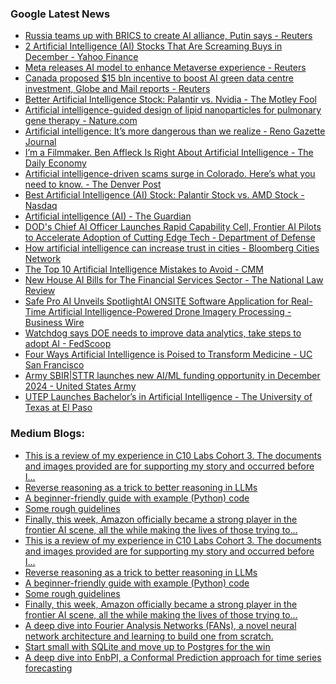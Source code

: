 ### Google Latest News
<!-- GOOGLE-NEWS-CONTENT:START -->

- [Russia teams up with BRICS to create AI alliance, Putin says - Reuters](https://news.google.com/rss/articles/CBMixgFBVV95cUxPeUVDZGNUb1dtWGNiSlVfQjZxaXNlTFRBLTdXLU5Way13NlhKNTNnYmVzRVNFZmNmS2E2U0tZTHlueGpSZExKc1hENTZGOE1HZ090b0dVSnlUTjRrajVyYW1MczVHUDZIMDFTOGdTSEdCQVJ2d3k1aElxYzJ6QlVseFpsMkNMYlJZcU41d0hKN3RmSFRPOWtzdWJtNTY5NDlhR3FzMjVyZGhUYTBQaHYwYXRkMmpLd1AzQ0E0VGNnQ0Q4WjlEVUE?oc=5)
- [2 Artificial Intelligence (AI) Stocks That Are Screaming Buys in December - Yahoo Finance](https://news.google.com/rss/articles/CBMiiAFBVV95cUxNT1M4a3hOZVhldnBVN0NSdFJ1VUE5VzdDbVd6LXp3ZGs2NFpDZTZ0SWVzR3NvM3VPdFVYLVl2blJ2bERQQS1TM2MzcUI5Q1BnQWN2WWRkeldSQkNnQU1WaVQzMDBBc3BRV3Q2UVdZWTRJSV9oTmNpVHVRVUhSaUQ4LWptWlFTQjhk?oc=5)
- [Meta releases AI model to enhance Metaverse experience - Reuters](https://news.google.com/rss/articles/CBMivwFBVV95cUxQRnJfTW5TVUVsR1VlUUo2b3JoYmp6U1Q3T1ozZFQtcTNyV3R0cGNreFFMR2ZXcm0xVmV2dDVSU09Mbi13TWl1Umo3UE1YVUhodWxzSDVhMk1HYVJrbnAzNjNsdE1ONzdLZktSN1IzZDdfUUZJeUJRaUtrLU5kVWl4cXF4T1EyZnVRdlpSWVRwV1FmVHdlUmtZQTBLU1p5OEtCRHNqd3UwdzFkQzVwaU9pUkpfWVZBVTNXdE9USnhtaw?oc=5)
- [Canada proposed $15 bln incentive to boost AI green data centre investment, Globe and Mail reports - Reuters](https://news.google.com/rss/articles/CBMi4AFBVV95cUxPQ0RUZ0pnRkUxTTFsWTFPYU52Mm9IUjJHTVNMQVpGMTRBdG9CNTFYR0lnZFBpUmZkUDdieENSNU5tWkhLY3NFd3hUT0ZEZVNPZUxvQlk5c2pfQTdZV3FobC03ZnVqU0J6ekpsdmtXSElvZW5iU2pTZFctVHRYSnVsdFBlYlh4ZnRxYThrY2NjSHBoSzVXQmdxbUt2V3JzUzE5RF93U093RnlGdWVxNmhHMFh5ZG90SWRGNTdrcHd5TEF3T1VKa1ZFa2ZnNzdiOEhoSlYzOEZwVWhHclRyS3doSw?oc=5)
- [Better Artificial Intelligence Stock: Palantir vs. Nvidia - The Motley Fool](https://news.google.com/rss/articles/CBMimAFBVV95cUxNYW5JMHg4ME16R0N2QzlzdEQxcUFSNlJLRk9nTXlaSW9RYzhxOUFZUnVLNzRGd3pqekRlajhycnNlSlRzUjdrTFV6VHgwRjU1TnBIbG9STjFMVklGZ0hPTWE0dV9Cb3M0bGRPY1VIM29ZeFowSHdxMFd2S2ZLS281cTFWSUplaFg4aVZJLXQyNU5ENjBqeF9WcA?oc=5)
- [Artificial intelligence-guided design of lipid nanoparticles for pulmonary gene therapy - Nature.com](https://news.google.com/rss/articles/CBMiX0FVX3lxTFBmZ29oTDhqU3ozcVhCZTBpdGpTS2o3UmVOWklTRGozRnJ5c2NIZm1EbHF4ZkdxT2Z6d1FwcTlyMmFkaHNDM2JhWUNTRnAydUNTdXZBRndUbzdFVk9la09z?oc=5)
- [Artificial intelligence: It’s more dangerous than we realize - Reno Gazette Journal](https://news.google.com/rss/articles/CBMitwFBVV95cUxQWDRTYVZsRXNxcXJJZFpyU2lXNzFzZ2s2TElPNWxkSjB3ZUZrYmhJREYxS185Wk9BUUJ0MnhOSUs0SnByN3lkVVRvcXZGMmE5R0ZBSkpPOTZDMS1SVEM4d003NHcyLXRyUWNNbEUxTXV2RE40Q0FBVTZOY2pYRnJWVWlkcHBhSW1uNU5MaGktanFoODk2Vm1VV1Y5cWJWN3htN1NJanJTeUJCWk9iQWJzRVJkUnBRdDQ?oc=5)
- [I’m a Filmmaker. Ben Affleck Is Right About Artificial Intelligence - The Daily Economy](https://news.google.com/rss/articles/CBMipAFBVV95cUxNZHBpRHRyN0pNbUN6aDFOSU5Ic0pZN292cU42WTZEcWFGMmtrcUQtQlVwRWpFcHdqRjh2ajBYdW1jakJNMVN1Q1docndRZlBJYkVhYlF0d3RBSmlyM2lIWkZPbVo5bFpzNW9JY3M1QlNuUFlsQ2NsZWZ0RVdJYTl2b1hCeEQ3R0h1N1BRY1lMSmVEOElLdWtqd0VaOGxyOUVZZUNhSw?oc=5)
- [Artificial intelligence-driven scams surge in Colorado. Here’s what you need to know. - The Denver Post](https://news.google.com/rss/articles/CBMigwFBVV95cUxQVVRkeWoxR0lNTG5MSUU2SlMwN0J5cVhxNGNZZW1FNjRVcFBfaWI3ZTM0QmZYZW9XUlZuNHNBM3cyMTNYNEFQOGpiSzJHLUlsLWlhODdrN3JSZWhOOEoxekZiSnlIdUhvd2xLTk4zdUFfb25YS2p6Y0RqTjZHX2NtYkZ4Y9IBiAFBVV95cUxPd280em5sbmFRYTliZVRlRTY5aUd3WS1RRVhLWGt3OXR0WHFtS211ejN2N1R6bm1XX1RaamZPaFNLRlpSQ1cwbjM0QzEzcE1yMzlPTVJYS0FKeWVMZFpYd1lWUzlNR1RSYUFjR29NUjRwZG0xdWg1cFhabFUxWTJzOVRSblpZdjNO?oc=5)
- [Best Artificial Intelligence (AI) Stock: Palantir Stock vs. AMD Stock - Nasdaq](https://news.google.com/rss/articles/CBMingFBVV95cUxPeE1lZE9GTmNYNU82ZjhuMGdLdzdiMXlrOXlRaGtQRVlfeXZBUVpybWhURXlQNm51Q1NiemF3Y09SSlJ0c2lZYWNiU0lwQ3Vfbms4aHZFNTJvcDJOR1VXZkFDajlpQWJLbGJnRFBIZEZOUXUtZ2Rta1UzZ1gwQnZNam40Q3JIOU5kVm1UT1VLc1hWdG9zWHlsME9nakFodw?oc=5)
- [Artificial intelligence (AI) - The Guardian](https://news.google.com/rss/articles/CBMicEFVX3lxTE1ITEpPcjJTZG1IZVJXYTVWanhKNHZ6QmZ0QngyS1d5T1VzdFVmQ2lrUzJ2U3RQeWZHY3ExbU1DX3dJRFhFRGJoV2tyZmVuYkYzekRrTnZNOFg3Q2hPS3ZzbVlNQVgzcWJONnBIb3h2SW4?oc=5)
- [DOD's Chief AI Officer Launches Rapid Capability Cell, Frontier AI Pilots to Accelerate Adoption of Cutting Edge Tech - Department of Defense](https://news.google.com/rss/articles/CBMi3wFBVV95cUxNczRMdF9Bd0NaWXlmX1hpVnlzTFQ2LWJvY0VfTG1yeU1VS2hVd3lQTEF4MWlUNHZjR0xkVWJkaXFWZ0xrNWJHbFJvX1JxS2JQdWhXaThJNkN3VWNIR2s4N2lQWkgxbmluRGUwZmVPZW9xem1pMWNCYWFScGV4SFUwSzk1M1F6M2g1NHZSZXdOOG4tckFoMTdtQk95UFVHZkRjd1FvdUgxeUNzMHQzR3NOb3ItTEZ3V1NrWlUxUjlPSGhzNU16c3lpczhBM2FMWlJyeHBRNzhFOS1rR01fTm53?oc=5)
- [How artificial intelligence can increase trust in cities - Bloomberg Cities Network](https://news.google.com/rss/articles/CBMilAFBVV95cUxPSlpPYnRUMW1RSVJRanNDbnFwTE9iQ3pRTExtd3NjeGRDR2ZWVmdDRFViaWprSnM3VEg0RkN6eWlrVDQzM3U1Mk5URzRCVGlUNGJXR0RvbmJEY3dmWTA2NXJ3RUFkVHhtZTJUY1hTSy1qLTdfQWxncTN2Q2VJZlRLSDVlVTkycFhsbVdvaUkxdWZMSzJv?oc=5)
- [The Top 10 Artificial Intelligence Mistakes to Avoid - CMM](https://news.google.com/rss/articles/CBMiiwFBVV95cUxOZjQ4MGZ1azB1QzF1TGp6S004bUg1c0U5bDhpcWRlVGFQZnNNYjZQVXRLbFJqZHp4YzktbFlOa1JURWxoYkpUZF96LWdvSUxzQTB4YUVIazl1dG5xWHotQ0d1bDFJRVFFeFZCWExVZHBrMXpBcVhXLUNmQ0dud2VqVldJTlRFdnpnbmFZ?oc=5)
- [New House AI Bills for The Financial Services Sector - The National Law Review](https://news.google.com/rss/articles/CBMigwFBVV95cUxNdlRXby1EdkIwbS1RTVJuUTJ1YUpCckZKTzNIWEk1LThZdDJGVkVTWWZPdFFGZ3dVdEVvUlVhbVlONEdBQ3RZYUZGdksyZXItNHlCZFJ4ampielJZTi1qS1FQa3I1dmhZR3dSS2VwdW1uUXg1Mko3Z09DUmdYVUtlTXN6UdIBiAFBVV95cUxNYldWYWdmbGczS3NZcy1YZEhpNjZBN2JhRWxuNU9PSUxLWDVhNXItdHQteXp3UDNKa3l1LVJQRFhJdnl4WjNpNzh2Xy0wTHk3Z2ZydkdvUTQ0Ml9PMDBpQXM0OFJRVTVjNDd1SXFMdG0wTElfTE9IUjVjMHM5LVlFSnJERXlrTWJJ?oc=5)
- [Safe Pro AI Unveils SpotlightAI ONSITE Software Application for Real-Time Artificial Intelligence-Powered Drone Imagery Processing - Business Wire](https://news.google.com/rss/articles/CBMilgJBVV95cUxObU1mYjFvakpjLUJLenBILXRydlRaZU1Sc3RpbjFYa2xuOExzNDlOV1o3YV81Vll1cWRfU2syaklxTWd3TGVSc0ptbWVjekxhb09hcUF3NzIycExrNmM2WUpFQl9BSDR5cDBLcVphMmtwRFNWeGpKZ2xOWVFqQnpJTFRWcldTV244VHBxV3puZ2hTNXV6NUtPTU50YmRuQmJVM202WE9wb2Y0RTF5eHNmN0JMQWNGdjc2NE5OME5aVEdBMEx2QWxEcF9XR0d3akVfSjJkUVhPVUw4Vk5EYXVURFlITUpackV4ejhwaFk2X1dMZEN1MU0tS3BreFB2blZoaE1VcFBTaWdmZjRQSEZqeDNnMWFDZw?oc=5)
- [Watchdog says DOE needs to improve data analytics, take steps to adopt AI - FedScoop](https://news.google.com/rss/articles/CBMihwFBVV95cUxOZlVUdi1DM0JsOFFIU1dTQS1DSGh3RldaOEJpUDFRUnVMWVhGSWdhdDJ1Wm9Ua2M1VW5pNzdoT0FPTkE2QlVSS01FZVhxWnl1NFBRb3ktOHZkVTNITU1VNGVDbUUyZVpwcUtMcFZHaWN2NHBPaS1DUFl3RVByQzlZV01IOGhtT0E?oc=5)
- [Four Ways Artificial Intelligence is Poised to Transform Medicine - UC San Francisco](https://news.google.com/rss/articles/CBMiogFBVV95cUxOU2tfdVlyV1pwVWpzb0lFcnZ3UlpGOHhWN0ZwM0syUE15Z1lVVTB1OEw5bnBEOXppVXo3eGhURXRGdnJkSllhZ0Zld3JDY3BtOG00cE1ydnFlNjBWZkVCV1hlQ0ZKNDRxVHl2V0N6MzQ0MnpvVFFSaWxLOFBHbjhxcHNQRl92MFhLRFd6RHVZdzZHNjZnaGtfM3BSLXB5X2o5a3c?oc=5)
- [Army SBIR|STTR launches new AI/ML funding opportunity in December 2024 - United States Army](https://news.google.com/rss/articles/CBMipwFBVV95cUxQdi0wbTY2VEp0WEg3anhnRFBDRkJ5cjlQc1J6TWJXM0tHM09OZW1XNXU2RUszUjFOZmotVWdTbllRM1RyVWxzLXlvTGNoaVczczNKRXZQQmFZeU9uOVpyOTM2WWZaNjk3Z3FCT3BQRjJMVGdacHZaZW9DMDc3djlVbkNXQnlJSXVmcUdUY1d4NkZTakFUVmpoQVRCQTlnUTl6b1FkRWpCWdIBrAFBVV95cUxQd05rZ0lleWROUTlvZ0NMdjYyQU9DdXFYQnpIUkVqUjh4dkx6NU13ajNsOHhJdFlwQ0hJcVpKRTFWOVBmLUh3aXF5V054bHpqS0NGVzlnVnU1VU1sNGtCazVFWFJBc3hXWXpMNnZzV0NqNWw5MVl4NTJhVzJDSUlCM2lyTmV5V0p1VDBxdXJpUURmcWVLXzQyX2RsLTI2UFZXMUpHaVZtS3JpLVJl?oc=5)
- [UTEP Launches Bachelor’s in Artificial Intelligence - The University of Texas at El Paso](https://news.google.com/rss/articles/CBMioAFBVV95cUxNT0hvcnpWczJ2cUJ0djc1U3QtNTVpVm8yMWNhRmdTbGJsVHY2WFR4RTRwYnVCNXl5OTBjc3c4MmRqLXUzX1F6SWgtOENubl9TT1VhY3dkSHR5NFFUQnk5eHA0MWh5NDFtdVp3MXR5YWtRLUNBZXZaS2FWLUVNczd5b2NfV1R1SnBUMGdWdkpvNDNwSzZQa2pGeGVoT0FfV1Zx?oc=5)<!-- GOOGLE-NEWS-CONTENT:END -->

### Medium Blogs:
<!-- MEDIUM-CONTENT:START -->

- [This is a review of my experience in C10 Labs Cohort 3. The documents and images provided are for supporting my story and occurred before I…](https://medium.com/@ch3njust1n/my-experience-in-c10-labs-cohort-3-c3524f0d6925?source=topic_portal---recommended_stories---machine_learning---0-84--------------------d2d60f4a_70e5_4877_98b7_25f9d7167cfc-------)
- [Reverse reasoning as a trick to better reasoning in LLMs](https://medium.com/gitconnected/from-solution-to-problem-the-reverse-path-to-smarter-ai-80a69d17c28b?source=topic_portal---recommended_stories---machine_learning---1-107--------------------d2d60f4a_70e5_4877_98b7_25f9d7167cfc-------)
- [A beginner-friendly guide with example (Python) code](https://medium.com/towards-data-science/multimodal-rag-process-any-file-type-with-ai-e6921342c903?source=topic_portal---recommended_stories---machine_learning---2-85--------------------d2d60f4a_70e5_4877_98b7_25f9d7167cfc-------)
- [Some rough guidelines](https://medium.com/towards-data-science/how-id-learn-machine-learning-again-after-6-years-16847fb2b72c?source=topic_portal---recommended_stories---machine_learning---3-84--------------------d2d60f4a_70e5_4877_98b7_25f9d7167cfc-------)
- [Finally, this week, Amazon officially became a strong player in the frontier AI scene, all the while making the lives of those trying to…](https://medium.com/@ignacio.de.gregorio.noblejas/why-amazons-ai-strategy-is-finally-legit-91a7d570af11?source=topic_portal---recommended_stories---machine_learning---4-107--------------------d2d60f4a_70e5_4877_98b7_25f9d7167cfc-------)
- [This is a review of my experience in C10 Labs Cohort 3. The documents and images provided are for supporting my story and occurred before I…](https://medium.com/@ch3njust1n/my-experience-in-c10-labs-cohort-3-c3524f0d6925?source=topic_portal---recommended_stories---machine_learning---0-84--------------------d2d60f4a_70e5_4877_98b7_25f9d7167cfc-------)
- [Reverse reasoning as a trick to better reasoning in LLMs](https://medium.com/gitconnected/from-solution-to-problem-the-reverse-path-to-smarter-ai-80a69d17c28b?source=topic_portal---recommended_stories---machine_learning---1-107--------------------d2d60f4a_70e5_4877_98b7_25f9d7167cfc-------)
- [A beginner-friendly guide with example (Python) code](https://medium.com/towards-data-science/multimodal-rag-process-any-file-type-with-ai-e6921342c903?source=topic_portal---recommended_stories---machine_learning---2-85--------------------d2d60f4a_70e5_4877_98b7_25f9d7167cfc-------)
- [Some rough guidelines](https://medium.com/towards-data-science/how-id-learn-machine-learning-again-after-6-years-16847fb2b72c?source=topic_portal---recommended_stories---machine_learning---3-84--------------------d2d60f4a_70e5_4877_98b7_25f9d7167cfc-------)
- [Finally, this week, Amazon officially became a strong player in the frontier AI scene, all the while making the lives of those trying to…](https://medium.com/@ignacio.de.gregorio.noblejas/why-amazons-ai-strategy-is-finally-legit-91a7d570af11?source=topic_portal---recommended_stories---machine_learning---4-107--------------------d2d60f4a_70e5_4877_98b7_25f9d7167cfc-------)
- [A deep dive into Fourier Analysis Networks (FANs), a novel neural network architecture and learning to build one from scratch.](https://medium.com/gitconnected/fourier-analysis-networks-fans-are-here-to-break-barriers-in-ai-1c521c6656bc?source=topic_portal---recommended_stories---machine_learning---5-85--------------------d2d60f4a_70e5_4877_98b7_25f9d7167cfc-------)
- [Start small with SQLite and move up to Postgres for the win](https://medium.com/neuml/postgres-is-all-you-need-for-vectors-fb065e09ec64?source=topic_portal---recommended_stories---machine_learning---6-84--------------------d2d60f4a_70e5_4877_98b7_25f9d7167cfc-------)
- [A deep dive into EnbPI, a Conformal Prediction approach for time series forecasting](https://medium.com/towards-data-science/uncertainty-quantification-in-time-series-forecasting-c9599d15b08b?source=topic_portal---recommended_stories---machine_learning---7-107--------------------d2d60f4a_70e5_4877_98b7_25f9d7167cfc-------)<!-- MEDIUM-CONTENT:END -->
